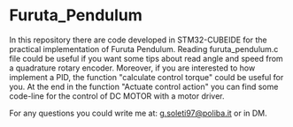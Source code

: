 # Furuta_Pendulum
In this repository there are code developed in STM32-CUBEIDE for the practical implementation of Furuta Pendulum.
Reading furuta_pendulum.c file could be useful if you want some tips about read angle and speed from a quadrature rotary encoder.
Moreover, if you are interested to how implement a PID, the function "calculate control torque" could be useful for you. At the end in the function
"Actuate control action" you can find some code-line for the control of DC MOTOR with a motor driver. 

For any questions you could write me at: g.soleti97@poliba.it or in DM.
